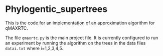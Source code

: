 # Phylogentic_supertrees

This is the code for an implementation of an approximation algorithm for qMAXRTC.

The file `qmaxrtc.py` is the main project file. It is currently configured to run an experiment by running the algorithm on the trees in the data files `datai.txt` where i=1,2,3,4,5. 